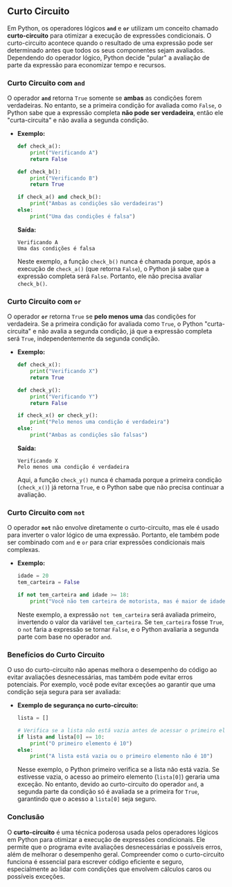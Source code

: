 ## Curto Circuito

Em Python, os operadores lógicos **`and`** e **`or`** utilizam um conceito chamado **curto-circuito** para otimizar a execução de expressões condicionais. O curto-circuito acontece quando o resultado de uma expressão pode ser determinado antes que todos os seus componentes sejam avaliados. Dependendo do operador lógico, Python decide "pular" a avaliação de parte da expressão para economizar tempo e recursos.

### Curto Circuito com `and`

O operador **`and`** retorna `True` somente se **ambas** as condições forem verdadeiras. No entanto, se a primeira condição for avaliada como `False`, o Python sabe que a expressão completa **não pode ser verdadeira**, então ele "curta-circuita" e não avalia a segunda condição.

- **Exemplo:**
    
    ```python
    def check_a():
        print("Verificando A")
        return False
    
    def check_b():
        print("Verificando B")
        return True
    
    if check_a() and check_b():
        print("Ambas as condições são verdadeiras")
    else:
        print("Uma das condições é falsa")
    
    ```
    
    **Saída:**
    
    ```
    Verificando A
    Uma das condições é falsa
    
    ```
    
    Neste exemplo, a função `check_b()` nunca é chamada porque, após a execução de `check_a()` (que retorna `False`), o Python já sabe que a expressão completa será `False`. Portanto, ele não precisa avaliar `check_b()`.
    

### Curto Circuito com `or`

O operador **`or`** retorna `True` se **pelo menos uma** das condições for verdadeira. Se a primeira condição for avaliada como `True`, o Python "curta-circuita" e não avalia a segunda condição, já que a expressão completa será `True`, independentemente da segunda condição.

- **Exemplo:**
    
    ```python
    def check_x():
        print("Verificando X")
        return True
    
    def check_y():
        print("Verificando Y")
        return False
    
    if check_x() or check_y():
        print("Pelo menos uma condição é verdadeira")
    else:
        print("Ambas as condições são falsas")
    
    ```
    
    **Saída:**
    
    ```
    Verificando X
    Pelo menos uma condição é verdadeira
    
    ```
    
    Aqui, a função `check_y()` nunca é chamada porque a primeira condição (`check_x()`) já retorna `True`, e o Python sabe que não precisa continuar a avaliação.
    

### Curto Circuito com `not`

O operador **`not`** não envolve diretamente o curto-circuito, mas ele é usado para inverter o valor lógico de uma expressão. Portanto, ele também pode ser combinado com `and` e `or` para criar expressões condicionais mais complexas.

- **Exemplo:**
    
    ```python
    idade = 20
    tem_carteira = False
    
    if not tem_carteira and idade >= 18:
        print("Você não tem carteira de motorista, mas é maior de idade.")
    
    ```
    
    Neste exemplo, a expressão `not tem_carteira` será avaliada primeiro, invertendo o valor da variável `tem_carteira`. Se `tem_carteira` fosse `True`, o `not` faria a expressão se tornar `False`, e o Python avaliaria a segunda parte com base no operador `and`.
    

### Benefícios do Curto Circuito

O uso do curto-circuito não apenas melhora o desempenho do código ao evitar avaliações desnecessárias, mas também pode evitar erros potenciais. Por exemplo, você pode evitar exceções ao garantir que uma condição seja segura para ser avaliada:

- **Exemplo de segurança no curto-circuito:**
    
    ```python
    lista = []
    
    # Verifica se a lista não está vazia antes de acessar o primeiro elemento
    if lista and lista[0] == 10:
        print("O primeiro elemento é 10")
    else:
        print("A lista está vazia ou o primeiro elemento não é 10")
    
    ```
    
    Nesse exemplo, o Python primeiro verifica se a lista não está vazia. Se estivesse vazia, o acesso ao primeiro elemento (`lista[0]`) geraria uma exceção. No entanto, devido ao curto-circuito do operador `and`, a segunda parte da condição só é avaliada se a primeira for `True`, garantindo que o acesso a `lista[0]` seja seguro.
    

### Conclusão

O **curto-circuito** é uma técnica poderosa usada pelos operadores lógicos em Python para otimizar a execução de expressões condicionais. Ele permite que o programa evite avaliações desnecessárias e possíveis erros, além de melhorar o desempenho geral. Compreender como o curto-circuito funciona é essencial para escrever código eficiente e seguro, especialmente ao lidar com condições que envolvem cálculos caros ou possíveis exceções.